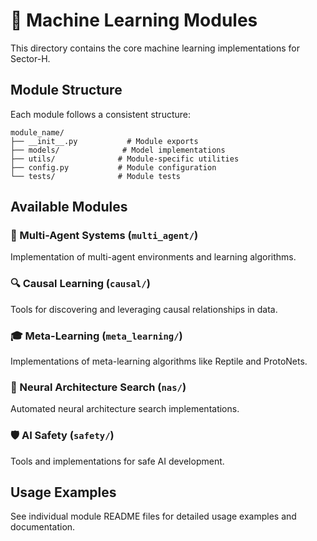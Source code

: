 # 🧠 Machine Learning Modules

This directory contains the core machine learning implementations for Sector-H.

## Module Structure

Each module follows a consistent structure:

```
module_name/
├── __init__.py           # Module exports
├── models/              # Model implementations
├── utils/              # Module-specific utilities
├── config.py           # Module configuration
└── tests/              # Module tests
```

## Available Modules

### 🤖 Multi-Agent Systems (`multi_agent/`)
Implementation of multi-agent environments and learning algorithms.

### 🔍 Causal Learning (`causal/`)
Tools for discovering and leveraging causal relationships in data.

### 🎓 Meta-Learning (`meta_learning/`)
Implementations of meta-learning algorithms like Reptile and ProtoNets.

### 🔄 Neural Architecture Search (`nas/`)
Automated neural architecture search implementations.

### 🛡️ AI Safety (`safety/`)
Tools and implementations for safe AI development.

## Usage Examples

See individual module README files for detailed usage examples and documentation.
